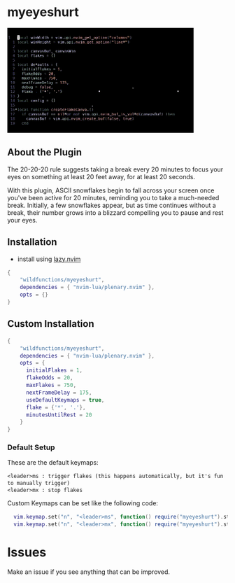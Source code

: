 # myeyeshurt 

![alt text](https://github.com/wildfunctions/images/blob/main/myeyeshurt.gif)

## About the Plugin 

The 20-20-20 rule suggests taking a break every 20 minutes to focus your eyes on something
at least 20 feet away, for at least 20 seconds.

With this plugin, ASCII snowflakes begin to fall across your screen once you've been active for 
20 minutes, reminding you to take a much-needed break. Initially, a few snowflakes appear, 
but as time continues without a break, their number grows into a blizzard compelling 
you to pause and rest your eyes.


## Installation

* install using [lazy.nvim](https://github.com/folke/lazy.nvim)
```lua
{
    "wildfunctions/myeyeshurt",
    dependencies = { "nvim-lua/plenary.nvim" },
    opts = {}
}
```


## Custom Installation

```lua
{
    "wildfunctions/myeyeshurt",
    dependencies = { "nvim-lua/plenary.nvim" },
    opts = {
      initialFlakes = 1,
      flakeOdds = 20,
      maxFlakes = 750,
      nextFrameDelay = 175,
      useDefaultKeymaps = true,
      flake = {'*', '.'},
      minutesUntilRest = 20
    }
}
```

### Default Setup

These are the default keymaps:
```
<leader>ms : trigger flakes (this happens automatically, but it's fun to manually trigger)
<leader>mx : stop flakes 
```


Custom Keymaps can be set like the following code:
```lua
  vim.keymap.set("n", "<leader>ms", function() require("myeyeshurt").start() end, {noremap = true, silent = true})
  vim.keymap.set("n", "<leader>mx", function() require("myeyeshurt").stop() end, {noremap = true, silent = true})
```

# Issues
Make an issue if you see anything that can be improved.

